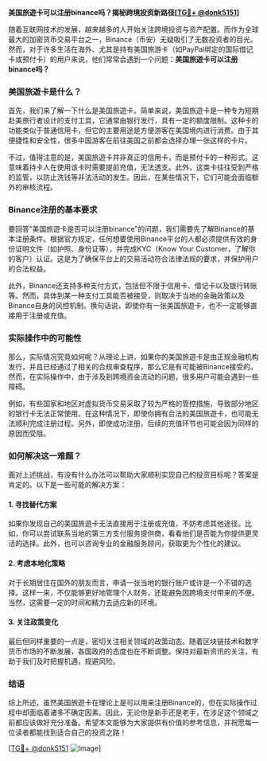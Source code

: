**美国旅遊卡可以注册binance吗？揭秘跨境投资新路径[[TG💪+ @donk5151](https://t.me/s/donk5151)]**

随着互联网技术的发展，越来越多的人开始关注跨境投资与资产配置。而作为全球最大的加密货币交易平台之一，Binance（币安）无疑吸引了无数投资者的目光。然而，对于许多生活在海外、尤其是持有美国旅游卡（如PayPal绑定的国际借记卡或预付卡）的用户来说，他们常常会遇到一个问题：**美国旅遊卡可以注册binance吗？**

### 美国旅遊卡是什么？

首先，我们来了解一下什么是美国旅遊卡。简单来说，美国旅遊卡是一种专为短期赴美旅行者设计的支付工具，它通常由银行发行，具有一定的额度限制。这种卡的功能类似于普通信用卡，但它的主要用途是方便游客在美国境内进行消费。由于其便捷性和安全性，很多中国游客在前往美国之前都会选择办理一张这样的卡片。

不过，值得注意的是，美国旅遊卡并非真正的信用卡，而是预付卡的一种形式。这意味着持卡人在使用该卡时需要提前充值，无法透支。此外，这类卡往往受到严格的监管，以防止洗钱等非法活动的发生。因此，在某些情况下，它们可能会面临额外的审核流程。

### Binance注册的基本要求

要回答“美国旅遊卡是否可以注册binance”的问题，我们需要先了解Binance的基本注册条件。根据官方规定，任何想要使用Binance平台的人都必须提供有效的身份证明文件（如护照、身份证等），并完成KYC（Know Your Customer，了解你的客户）认证。这是为了确保平台上的交易活动符合法律法规的要求，并保护用户的合法权益。

此外，Binance还支持多种支付方式，包括但不限于信用卡、借记卡以及银行转账等。然而，具体到某一种支付工具能否被接受，则取决于当地的金融政策以及Binance自身的风控机制。换句话说，即使你有一张美国旅遊卡，也不一定能够直接用于注册或充值。

### 实际操作中的可能性

那么，实际情况究竟如何呢？从理论上讲，如果你的美国旅遊卡是由正规金融机构发行，并且已经通过了相关的合规审查程序，那么它是有可能被Binance接受的。然而，在实际操作中，由于涉及到跨境资金流动的问题，很多用户可能会遇到一些障碍。

例如，有些国家和地区对虚拟货币交易采取了较为严格的管控措施，导致部分地区的银行卡无法正常使用。在这种情况下，即使你拥有合法的美国旅遊卡，也可能无法顺利完成注册过程。另外，即使成功注册，后续的充值环节也可能会因为同样的原因而受阻。

### 如何解决这一难题？

面对上述挑战，有没有什么办法可以帮助大家顺利实现自己的投资目标呢？答案是肯定的。以下是一些可能的解决方案：

#### 1. 寻找替代方案
如果你发现自己的美国旅遊卡无法直接用于注册或充值，不妨考虑其他途径。比如，你可以尝试联系当地的第三方支付服务提供商，看看他们是否能为你提供更灵活的选择。此外，也可以咨询专业的金融服务顾问，获取更为个性化的建议。

#### 2. 考虑本地化策略
对于长期居住在国外的朋友而言，申请一张当地的银行账户或许是一个不错的选择。这样一来，不仅能够更好地管理个人财务，还能避免因跨境支付带来的不便。当然，这需要一定的时间和精力去适应新的环境。

#### 3. 关注政策变化
最后但同样重要的一点是，密切关注相关领域的政策动态。随着区块链技术和数字货币市场的不断发展，各国政府的态度也在不断调整。保持对最新资讯的关注，有助于我们及时把握机遇，规避风险。

### 结语

综上所述，虽然美国旅遊卡在理论上是可以用来注册Binance的，但在实际操作过程中却面临着诸多不确定因素。因此，无论你是新手还是老手，在涉足这个领域之前都应该做好充分准备。希望本文能够为大家提供有价值的参考信息，并祝愿每一位读者都能找到适合自己的投资之路！

[[TG💪+ @donk5151](https://t.me/s/donk5151) ![Image](https://i.postimg.cc/rwNCRYN7/Snipaste-2025-04-30-17-27-05.png)]